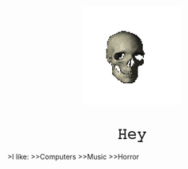 <p align="center">
  <img src="skull.gif" />
</p>
<h1 align="center">𝙷𝚎𝚢</h1>
>I like:
>>Computers
>>Music
>>Horror
